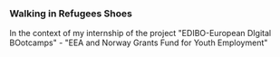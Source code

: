 ### Walking in Refugees Shoes
In the context of my internship of the project "EDIBO-European DIgital BOotcamps" - "EEA and Norway Grants Fund for Youth Employment"
